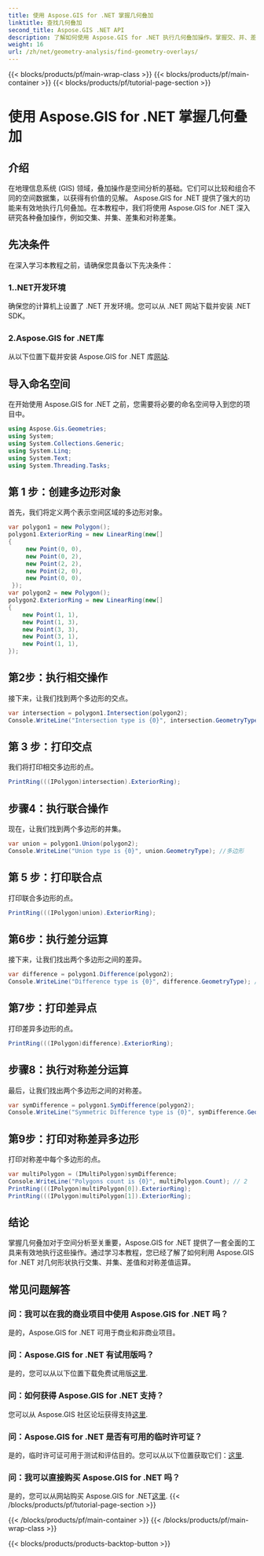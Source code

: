 ```yaml
---
title: 使用 Aspose.GIS for .NET 掌握几何叠加
linktitle: 查找几何叠加
second_title: Aspose.GIS .NET API
description: 了解如何使用 Aspose.GIS for .NET 执行几何叠加操作。掌握交、并、差和对称差运算。
weight: 16
url: /zh/net/geometry-analysis/find-geometry-overlays/
---
```


{{< blocks/products/pf/main-wrap-class >}}
{{< blocks/products/pf/main-container >}}
{{< blocks/products/pf/tutorial-page-section >}}

# 使用 Aspose.GIS for .NET 掌握几何叠加

## 介绍
在地理信息系统 (GIS) 领域，叠加操作是空间分析的基础。它们可以比较和组合不同的空间数据集，以获得有价值的见解。 Aspose.GIS for .NET 提供了强大的功能来有效地执行几何叠加。在本教程中，我们将使用 Aspose.GIS for .NET 深入研究各种叠加操作，例如交集、并集、差集和对称差集。
## 先决条件
在深入学习本教程之前，请确保您具备以下先决条件：
### 1..NET开发环境
确保您的计算机上设置了 .NET 开发环境。您可以从 .NET 网站下载并安装 .NET SDK。
### 2.Aspose.GIS for .NET库
从以下位置下载并安装 Aspose.GIS for .NET 库[网站](https://releases.aspose.com/gis/net/).
## 导入命名空间
在开始使用 Aspose.GIS for .NET 之前，您需要将必要的命名空间导入到您的项目中。
```csharp
using Aspose.Gis.Geometries;
using System;
using System.Collections.Generic;
using System.Linq;
using System.Text;
using System.Threading.Tasks;
```

## 第 1 步：创建多边形对象
首先，我们将定义两个表示空间区域的多边形对象。
```csharp
var polygon1 = new Polygon();
polygon1.ExteriorRing = new LinearRing(new[]
{
	 new Point(0, 0),
	 new Point(0, 2),
	 new Point(2, 2),
	 new Point(2, 0),
	 new Point(0, 0),
 });
var polygon2 = new Polygon();
polygon2.ExteriorRing = new LinearRing(new[]
{
	new Point(1, 1),
	new Point(1, 3),
	new Point(3, 3),
	new Point(3, 1),
	new Point(1, 1),
});
```
## 第2步：执行相交操作
接下来，让我们找到两个多边形的交点。
```csharp
var intersection = polygon1.Intersection(polygon2);
Console.WriteLine("Intersection type is {0}", intersection.GeometryType); //多边形
```
## 第 3 步：打印交点
我们将打印相交多边形的点。
```csharp
PrintRing(((IPolygon)intersection).ExteriorRing);
```
## 步骤4：执行联合操作
现在，让我们找到两个多边形的并集。
```csharp
var union = polygon1.Union(polygon2);
Console.WriteLine("Union type is {0}", union.GeometryType); //多边形
```
## 第 5 步：打印联合点
打印联合多边形的点。
```csharp
PrintRing(((IPolygon)union).ExteriorRing);
```
## 第6步：执行差分运算
接下来，让我们找出两个多边形之间的差异。
```csharp
var difference = polygon1.Difference(polygon2);
Console.WriteLine("Difference type is {0}", difference.GeometryType); //多边形
```
## 第7步：打印差异点
打印差异多边形的点。
```csharp
PrintRing(((IPolygon)difference).ExteriorRing);
```
## 步骤8：执行对称差分运算
最后，让我们找出两个多边形之间的对称差。
```csharp
var symDifference = polygon1.SymDifference(polygon2);
Console.WriteLine("Symmetric Difference type is {0}", symDifference.GeometryType); //多重多边形
```
## 第9步：打印对称差异多边形
打印对称差中每个多边形的点。
```csharp
var multiPolygon = (IMultiPolygon)symDifference;
Console.WriteLine("Polygons count is {0}", multiPolygon.Count); // 2
PrintRing(((IPolygon)multiPolygon[0]).ExteriorRing);
PrintRing(((IPolygon)multiPolygon[1]).ExteriorRing);
```
## 结论
掌握几何叠加对于空间分析至关重要，Aspose.GIS for .NET 提供了一套全面的工具来有效地执行这些操作。通过学习本教程，您已经了解了如何利用 Aspose.GIS for .NET 对几何形状执行交集、并集、差值和对称差值运算。
## 常见问题解答
### 问：我可以在我的商业项目中使用 Aspose.GIS for .NET 吗？
是的，Aspose.GIS for .NET 可用于商业和非商业项目。
### 问：Aspose.GIS for .NET 有试用版吗？
是的，您可以从以下位置下载免费试用版[这里](https://releases.aspose.com/).
### 问：如何获得 Aspose.GIS for .NET 支持？
您可以从 Aspose.GIS 社区论坛获得支持[这里](https://forum.aspose.com/c/gis/33).
### 问：Aspose.GIS for .NET 是否有可用的临时许可证？
是的，临时许可证可用于测试和评估目的。您可以从以下位置获取它们：[这里](https://purchase.aspose.com/temporary-license/).
### 问：我可以直接购买 Aspose.GIS for .NET 吗？
是的，您可以从网站购买 Aspose.GIS for .NET[这里](https://purchase.aspose.com/buy).
{{< /blocks/products/pf/tutorial-page-section >}}

{{< /blocks/products/pf/main-container >}}
{{< /blocks/products/pf/main-wrap-class >}}

{{< blocks/products/products-backtop-button >}}
